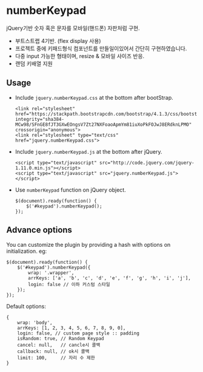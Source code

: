 # numberKeypad
jQuery기반 숫자 혹은 문자를 모바일(핸드폰) 자판처럼 구현.

- 부트스트랩 4기반. (flex display 사용)
- 프로젝트 중에 키패드형식 컴포넌트를 만들일이있어서 간단히 구현하였습니다.
- 다중 input 가능한 형태이며, resize & 모바일 사이즈 반응.
- 랜덤 키배열 지원


Usage
-----
* Include `jquery.numberKeypad.css`  at the bottom after bootStrap.

  ```
  <link rel="stylesheet" href="https://stackpath.bootstrapcdn.com/bootstrap/4.1.3/css/bootstrap.min.css" integrity="sha384-MCw98/SFnGE8fJT3GXwEOngsV7Zt27NXFoaoApmYm81iuXoPkFOJwJ8ERdknLPMO" crossorigin="anonymous">
  <link rel="stylesheet" type="text/css" href="jquery.numberKeypad.css">
  ```

* Include `jquery.numberKeypad.js` at the bottom after jQuery.

  ```
  <script type="text/javascript" src="http://code.jquery.com/jquery-1.11.0.min.js"></script>
  <script type="text/javascript" src="jquery.numberKeypad.js"></script>
  ```

* Use `numberKeypad` function on jQuery object.

  ```
  $(document).ready(function() {
      $('#keypad').numberKeypad();
  });
  ```

Advance options
---------------
You can customize the plugin by providing a hash with options on initialization. eg:

```
$(document).ready(function() {
    $('#keypad').numberKeypad({
        wrap: '.wrapper',
        arrKeys: ['a', 'b', 'c', 'd', 'e', 'f', 'g', 'h', 'i', 'j'],
        login: false // 이하 커스텀 스타일
    });
});
```

Default options:

```
{
    wrap: 'body',
    arrKeys: [1, 2, 3, 4, 5, 6, 7, 8, 9, 0],
    login: false, // custom page style :: padding
    isRandom: true, // Random Keypad
    cancel: null,   // cancle시 콜백
    callback: null, // ok시 콜백
    limit: 100,     // 자리 수 제한
}
```
